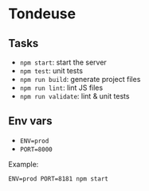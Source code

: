 # Tondeuse

## Tasks

- ```npm start```: start the server
- ```npm test```: unit tests
- ```npm run build```: generate project files
- ```npm run lint```: lint JS files
- ```npm run validate```: lint & unit tests

## Env vars

- ```ENV=prod```
- ```PORT=8000```

Example:

```
ENV=prod PORT=8181 npm start
```
